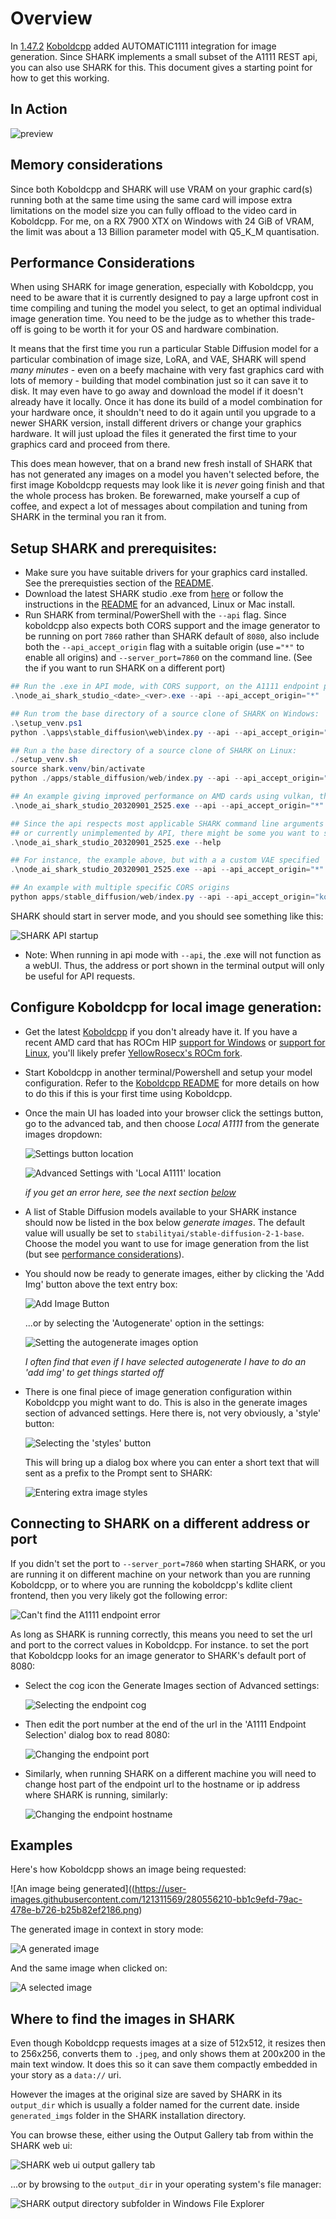 # Overview

In [1.47.2](https://github.com/LostRuins/koboldcpp/releases/tag/v1.47.2) [Koboldcpp](https://github.com/LostRuins/koboldcpp) added AUTOMATIC1111 integration for image generation. Since SHARK implements a small subset of the A1111 REST api, you can also use SHARK for this. This document gives a starting point for how to get this working.

## In Action

![preview](https://user-images.githubusercontent.com/121311569/280557602-bb97bad0-fdf5-4922-a2cc-4f327f2760db.jpg)

## Memory considerations

Since both Koboldcpp and SHARK will use VRAM on your graphic card(s) running both at the same time using the same card will impose extra limitations on the model size you can fully offload to the video card in Koboldcpp. For me, on a RX 7900 XTX on Windows with 24 GiB of VRAM, the limit was about a 13 Billion parameter model with Q5_K_M quantisation.

## Performance Considerations

When using SHARK for image generation, especially with Koboldcpp, you need to be aware that it is currently designed to pay a large upfront cost in time compiling and tuning the model you select, to get an optimal individual image generation time. You need to be the judge as to whether this trade-off is going to be worth it for your OS and hardware combination.

It means that the first time you run a particular Stable Diffusion model for a particular combination of image size, LoRA, and VAE, SHARK will spend *many minutes* - even on a beefy machaine with very fast graphics card with lots of memory - building that model combination just so it can save it to disk. It may even have to go away and download the model if it doesn't already have it locally. Once it has done its build of a model combination for your hardware once, it shouldn't need to do it again until you upgrade to a newer SHARK version, install different drivers or change your graphics hardware. It will just upload the files it generated the first time to your graphics card and proceed from there.

This does mean however, that on a brand new fresh install of SHARK that has not generated any images on a model you haven't selected before, the first image Koboldcpp requests may look like it is *never* going finish and that the whole process has broken. Be forewarned, make yourself a cup of coffee, and expect a lot of messages about compilation and tuning from SHARK in the terminal you ran it from.

## Setup SHARK and prerequisites:

 * Make sure you have suitable drivers for your graphics card installed. See the prerequisties section of the [README](https://github.com/nod-ai/SHARK#readme).
 * Download the latest SHARK studio .exe from [here](https://github.com/nod-ai/SHARK-Studio/releases) or follow the instructions in the [README](https://github.com/nod-ai/SHARK#readme) for an advanced, Linux or Mac install.
 * Run SHARK from terminal/PowerShell with the `--api` flag. Since koboldcpp also expects both CORS support and the image generator to be running on port `7860` rather than SHARK default of `8080`, also include both the `--api_accept_origin` flag with a suitable origin (use `="*"` to enable all origins) and `--server_port=7860` on the command line. (See the if you want to run SHARK on a different port)

```powershell
## Run the .exe in API mode, with CORS support, on the A1111 endpoint port:
.\node_ai_shark_studio_<date>_<ver>.exe --api --api_accept_origin="*"  --server_port=7860

## Run trom the base directory of a source clone of SHARK on Windows:
.\setup_venv.ps1
python .\apps\stable_diffusion\web\index.py --api --api_accept_origin="*"  --server_port=7860

## Run a the base directory of a source clone of SHARK on Linux:
./setup_venv.sh
source shark.venv/bin/activate
python ./apps/stable_diffusion/web/index.py --api --api_accept_origin="*"  --server_port=7860

## An example giving improved performance on AMD cards using vulkan, that runs on the same port as A1111
.\node_ai_shark_studio_20320901_2525.exe --api --api_accept_origin="*" --device_allocator="caching" --server_port=7860

## Since the api respects most applicable SHARK command line arguments for options not specified,
## or currently unimplemented by API, there might be some you want to set, as listed in `--help`
.\node_ai_shark_studio_20320901_2525.exe --help

## For instance, the example above, but with a a custom VAE specified
.\node_ai_shark_studio_20320901_2525.exe --api --api_accept_origin="*" --device_allocator="caching" --server_port=7860 --custom_vae="clearvae_v23.safetensors"

## An example with multiple specific CORS origins
python apps/stable_diffusion/web/index.py --api --api_accept_origin="koboldcpp.example.com:7001" --api_accept_origin="koboldcpp.example.com:7002" --server_port=7860
```

SHARK should start in server mode, and you should see something like this:

![SHARK API startup](https://user-images.githubusercontent.com/121311569/280556294-c3f7fc1a-c8e2-467d-afe6-365638d6823a.png)

* Note: When running in api mode with `--api`, the .exe will not function as a webUI. Thus, the address or port shown in the terminal output will only be useful for API requests.


## Configure Koboldcpp for local image generation:

* Get the latest [Koboldcpp](https://github.com/LostRuins/koboldcpp/releases) if you don't already have it. If you have a recent AMD card that has ROCm HIP [support for Windows](https://rocmdocs.amd.com/en/latest/release/windows_support.html#windows-supported-gpus) or [support for Linux](https://rocmdocs.amd.com/en/latest/release/gpu_os_support.html#linux-supported-gpus), you'll likely prefer [YellowRosecx's ROCm fork](https://github.com/YellowRoseCx/koboldcpp-rocm).
* Start Koboldcpp in another terminal/Powershell and setup your model configuration. Refer to the [Koboldcpp README](https://github.com/YellowRoseCx/koboldcpp-rocm) for more details on how to do this if this is your first time using Koboldcpp.
* Once the main UI has loaded into your browser click the settings button, go to the advanced tab, and then choose *Local A1111* from the generate images dropdown:

  ![Settings button location](https://user-images.githubusercontent.com/121311569/280556246-10692d79-e89f-4fdf-87ba-82f3d78ed49d.png)

  ![Advanced Settings with 'Local A1111' location](https://user-images.githubusercontent.com/121311569/280556234-6ebc8ba7-1469-442a-93a7-5626a094ddf1.png)

  *if you get an error here, see the next section [below](#connecting-to-shark-on-a-different-address-or-port)*

* A list of Stable Diffusion models available to your SHARK instance should now be listed in the box below *generate images*. The default value will usually be set to `stabilityai/stable-diffusion-2-1-base`. Choose the model you want to use for image generation from the list (but see [performance considerations](#performance-considerations)).
* You should now be ready to generate images, either by clicking the 'Add Img' button above the text entry box:

  ![Add Image Button](https://user-images.githubusercontent.com/121311569/280556161-846c7883-4a83-4458-a56a-bd9f93ca354c.png)

  ...or by selecting the 'Autogenerate' option in the settings:

  ![Setting the autogenerate images option](https://user-images.githubusercontent.com/121311569/280556230-ae221a46-ba68-499b-a519-c8f290bbbeae.png)

  *I often find that even if I have selected autogenerate I have to do an 'add img' to get things started off*

* There is one final piece of image generation configuration within Koboldcpp you might want to do. This is also in the generate images section of advanced settings. Here there is, not very obviously, a 'style' button:

  ![Selecting the 'styles' button](https://user-images.githubusercontent.com/121311569/280556694-55cd1c55-a059-4b54-9293-63d66a32368e.png)

  This will bring up a dialog box where you can enter a short text that will sent as a prefix to the Prompt sent to SHARK:

  ![Entering extra image styles](https://user-images.githubusercontent.com/121311569/280556172-4aab9794-7a77-46d7-bdda-43df570ad19a.png)


## Connecting to SHARK on a different address or port

If you didn't set the port to `--server_port=7860` when starting SHARK, or you are running it on different machine on your network than you are running Koboldcpp, or to where you are running the koboldcpp's kdlite client frontend, then you very likely got the following error:

  ![Can't find the A1111 endpoint error](https://user-images.githubusercontent.com/121311569/280555857-601f53dc-35e9-4027-9180-baa61d2393ba.png)

As long as SHARK is running correctly, this means you need to set the url and port to the correct values in Koboldcpp. For instance. to set the port that Koboldcpp looks for an image generator to SHARK's default port of 8080:

* Select the cog icon the Generate Images section of Advanced settings:

     ![Selecting the endpoint cog](https://user-images.githubusercontent.com/121311569/280555866-4287ecc5-f29f-4c03-8f5a-abeaf31b0442.png)

* Then edit the port number at the end of the url in the 'A1111 Endpoint Selection' dialog box to read 8080:

     ![Changing the endpoint port](https://user-images.githubusercontent.com/121311569/280556170-f8848b7b-6fc9-4cf7-80eb-5c312f332fd9.png)

* Similarly, when running SHARK on a different machine you will need to change host part of the endpoint url to the hostname or ip address where SHARK is running, similarly:

    ![Changing the endpoint hostname](https://user-images.githubusercontent.com/121311569/280556167-c6541dea-0f85-417a-b661-fdf4dc40d05f.png)

## Examples

Here's how Koboldcpp shows an image being requested:

  ![An image being generated]((https://user-images.githubusercontent.com/121311569/280556210-bb1c9efd-79ac-478e-b726-b25b82ef2186.png)

The generated image in context in story mode:

 ![A generated image](https://user-images.githubusercontent.com/121311569/280556179-4e9f3752-f349-4cba-bc6a-f85f8dc79b10.jpg)

And the same image when clicked on:

 ![A selected image](https://user-images.githubusercontent.com/121311569/280556216-2ca4c0a4-3889-4ef5-8a09-30084fb34081.jpg)


## Where to find the images in SHARK

Even though Koboldcpp requests images at a size of 512x512, it resizes then to 256x256, converts them to `.jpeg`, and only shows them at 200x200 in the main text window. It does this so it can save them compactly embedded in your story as a `data://` uri.

However the images at the original size are saved by SHARK in its `output_dir` which is usually a folder named for the current date. inside `generated_imgs` folder in the SHARK installation directory.

You can browse these, either using the Output Gallery tab from within the SHARK web ui:

  ![SHARK web ui output gallery tab](https://user-images.githubusercontent.com/121311569/280556582-9303ca85-2594-4a8c-97a2-fbd72337980b.jpg)

...or by browsing to the `output_dir` in your operating system's file manager:

  ![SHARK output directory subfolder in Windows File Explorer](https://user-images.githubusercontent.com/121311569/280556297-66173030-2324-415c-a236-ef3fcd73e6ed.jpg)
